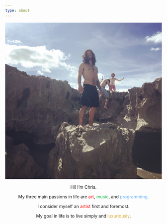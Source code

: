 ```yaml
---
type: about
---
```

![Me](/images/me.jpg)

<p style="text-align:center">Hi! I’m Chris.</p>

<p style="text-align:center">My three main passions in life are <span style="color:red">art</span>, <span style="color:#1DB954">music</span>, and <span style="color:#66b1fa">programming</span>.</p>
<p style="text-align:center">I consider myself an <span style="color:red">artist</span> first and foremost.</p>
<p style="text-align:center">My goal in life is to live simply and <span style="color:#d4af37">luxuriously</span>.</p>
